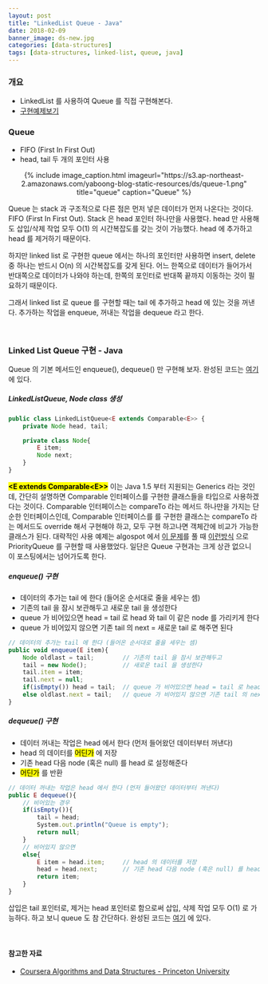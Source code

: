 ```yaml
---
layout: post
title: "LinkedList Queue - Java"
date: 2018-02-09
banner_image: ds-new.jpg
categories: [data-structures]
tags: [data-structures, linked-list, queue, java]
---
```


### 개요
* LinkedList 를 사용하여 Queue 를 직접 구현해본다.
* <a target="_blank" href="https://github.com/yaboong/datastructures-algorithms-study/blob/master/src/cc/yaboong/ds/linkedlist/LinkedListQueue.java">구현예제보기</a>

<!--more-->

### Queue
* FIFO (First In First Out)
* head, tail 두 개의 포인터 사용

<div style="text-align:center">
{% include image_caption.html imageurl="https://s3.ap-northeast-2.amazonaws.com/yaboong-blog-static-resources/ds/queue-1.png" title="queue" caption="Queue" %}
</div>

Queue 는 stack 과 구조적으로 다른 점은 먼저 넣은 데이터가 먼저 나온다는 것이다. FIFO (First In First Out).
Stack 은 head 포인터 하나만을 사용했다. head 만 사용해도 삽입/삭제 작업 모두 O(1) 의 시간복잡도를 갖는 것이 가능했다. head 에 추가하고 head 를 제거하기 때문이다.

하지만 linked list 로 구현한 queue 에서는 하나의 포인터만 사용하면 insert, delete 중 하나는 반드시 O(n) 의 시간복잡도를 갖게 된다.
어느 한쪽으로 데이터가 들어가서 반대쪽으로 데이터가 나와야 하는데, 한쪽의 포인터로 반대쪽 끝까지 이동하는 것이 필요하기 때문이다.

그래서 linked list 로 queue 를 구현할 때는 tail 에 추가하고 head 에 있는 것을 꺼낸다.
추가하는 작업을 enqueue, 꺼내는 작업을 dequeue 라고 한다.

<br/>

### Linked List Queue 구현 - Java
Queue 의 기본 메서드인 enqueue(), dequeue() 만 구현해 보자.
완성된 코드는 [여기](https://github.com/yaboong/datastructures-algorithms-study/blob/master/src/cc/yaboong/ds/linkedlist/LinkedListQueue.java) 에 있다.


##### LinkedListQueue, Node class 생성 
```javascript
public class LinkedListQueue<E extends Comparable<E>> {
    private Node head, tail;

    private class Node{
        E item;
        Node next;
    }
}
```

<mark><strong>&lt;E extends Comparable&lt;E&gt;&gt;</strong></mark> 
이는 Java 1.5 부터 지원되는 Generics 라는 것인데, 
간단히 설명하면 Comparable 인터페이스를 구현한 클래스들을 타입으로 사용하겠다는 것이다.
Comparable 인터페이스는 compareTo 라는 메서드 하나만을 가지는 단순한 인터페이스인데,
Comparable 인터페이스를 를 구현한 클래스는 compareTo 라는 메서드도 override 해서 구현해야 하고, 모두 구현 하고나면 객체간에 비교가 가능한 클래스가 된다.
대략적인 사용 예제는 algospot 에서 [이 문제](https://algospot.com/judge/problem/read/LECTURE)를 풀 때 [이런방식](https://github.com/yaboong/problem-solving-java/blob/master/src/com/yaboong/algospot/supereasy/Lecture.java) 으로 
PriorityQueue 를 구현할 때 사용했었다. 일단은 Queue 구현과는 크게 상관 없으니 이 포스팅에서는 넘어가도록 한다.

##### enqueue() 구현
* 데이터의 추가는 tail 에 한다 (들어온 순서대로 줄을 세우는 셈)
* 기존의 tail 을 잠시 보관해두고 새로운 tail 을 생성한다
* queue 가 비어있으면 head = tail 로 head 와 tail 이 같은 node 를 가리키게 한다
* queue 가 비어있지 않으면 기존 tail 의 next = 새로운 tail 로 해주면 된다

```javascript
// 데이터의 추가는 tail 에 한다 (들어온 순서대로 줄을 세우는 셈)
public void enqueue(E item){
    Node oldlast = tail;        // 기존의 tail 을 잠시 보관해두고
    tail = new Node();          // 새로운 tail 을 생성한다
    tail.item = item;
    tail.next = null;
    if(isEmpty()) head = tail;  // queue 가 비어있으면 head = tail 로 head 와 tail 이 같은 node 를 가리키게 한다
    else oldlast.next = tail;   // queue 가 비어있지 않으면 기존 tail 의 next = 새로운 tail 로 해주면 된다
}
```

##### dequeue() 구현
* 데이터 꺼내는 작업은 head 에서 한다 (먼저 들어왔던 데이터부터 꺼낸다)
* head 의 데이터를 <mark>어딘가</mark> 에 저장
* 기존 head 다음 node (혹은 null) 를 head 로 설정해준다
* <mark>어딘가</mark> 를 반환

```javascript
// 데이터 꺼내는 작업은 head 에서 한다 (먼저 들어왔던 데이터부터 꺼낸다)
public E dequeue(){
    // 비어있는 경우
    if(isEmpty()){
        tail = head;
        System.out.println("Queue is empty");
        return null;
    }
    // 비어있지 않으면
    else{
        E item = head.item;     // head 의 데이터를 저장
        head = head.next;       // 기존 head 다음 node (혹은 null) 를 head 로 설정해준다 
        return item;
    }
}
```

삽입은 tail 포인터로, 제거는 head 포인터로 함으로써 삽입, 삭제 작업 모두 O(1) 로 가능하다.
하고 보니 queue 도 참 간단하다. 완성된 코드는 [여기](https://github.com/yaboong/datastructures-algorithms-study/blob/master/src/cc/yaboong/ds/linkedlist/LinkedListQueue.java) 에 있다.


<br/>

#### 참고한 자료
* <a target="_blank" href="https://www.youtube.com/watch?v=HmBuR37Le20&index=15&list=PLxc4gS-_A5VDXUIOPkJkwQKYiT2T1t0I8">Coursera Algorithms and Data Structures - Princeton University</a>